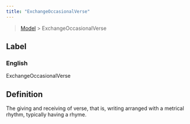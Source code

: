 ```yaml
---
title: "ExchangeOccasionalVerse"
---
```


> [Model](./../) > ExchangeOccasionalVerse

## Label

### English
ExchangeOccasionalVerse


## Definition
The giving and receiving of verse, that is, writing arranged with a metrical rhythm, typically having a rhyme. 


    
